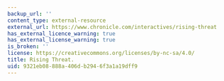 ```yaml
---
backup_url: ''
content_type: external-resource
external_url: https://www.chronicle.com/interactives/rising-threat
has_external_licence_warning: true
has_external_license_warning: true
is_broken: ''
license: https://creativecommons.org/licenses/by-nc-sa/4.0/
title: Rising Threat.
uid: 9321eb08-888a-406d-b294-6f3a1a19dff9
---
```

